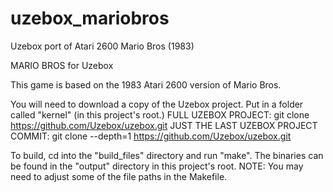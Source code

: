 # uzebox_mariobros
Uzebox port of Atari 2600 Mario Bros (1983)

MARIO BROS for Uzebox

This game is based on the 1983 Atari 2600 version of Mario Bros.

You will need to download a copy of the Uzebox project.
Put in a folder called "kernel" (in this project's root.)
FULL UZEBOX PROJECT:
git clone https://github.com/Uzebox/uzebox.git
JUST THE LAST UZEBOX PROJECT COMMIT:
git clone --depth=1 https://github.com/Uzebox/uzebox.git

To build, cd into the "build_files" directory and run "make".
The binaries can be found in the "output" directory in this project's root.
NOTE: You may need to adjust some of the file paths in the Makefile.
